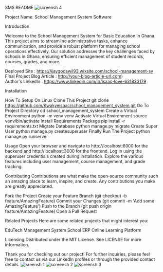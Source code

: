 SMS README ![screensh 4](https://github.com/Kwakyeisaac/School-Management-System/assets/133412935/cd28fb29-986a-499c-88ec-022e102938e3)

Project Name: School Management System Software

Introduction

Welcome to the School Management System for Basic Education in Ghana. This project aims to streamline administrative tasks, enhance communication, and provide a robust platform for managing school operations effectively. Our solution addresses the key challenges faced by schools in Ghana, ensuring efficient management of student records, courses, grades, and more.

Deployed Site : https://ijaygodswil93.wixsite.com/school-management-sy 
Final Project Blog Article : http://your-blog-article-url.com)  
Author's LinkedIn : https://www.linkedin.com/in/isaac-love-631833179

Installation

How To Setup On Linux
Clone This Project git clone https://github.com/Kwakyeisaac/school_management_system.git
Go To Project Directory cd school_management_system
Create a Virtual Environment python -m venv venv
Activate Virtual Environment source venv/bin/activate
Install Requirements Package pip install -r requirements.txt
Migrate Database python manage.py migrate
Create Super User python manage.py createsuperuser
Finally Run The Project python manage.py runserver

Usage
Open your browser and navigate to http://localhost:8000 for the backend and http://localhost:3000 for the frontend.
Log in using the superuser credentials created during installation.
Explore the various features including user management, course management, and grade tracking.

Contributing
Contributions are what make the open-source community such an amazing place to learn, inspire, and create. Any contributions you make are greatly appreciated.

Fork the Project
Create your Feature Branch (git checkout -b feature/AmazingFeature)
Commit your Changes (git commit -m 'Add some AmazingFeature')
Push to the Branch (git push origin feature/AmazingFeature)
Open a Pull Request

Related Projects
Here are some related projects that might interest you:

EduTech Management System
School ERP
Online Learning Platform

Licensing
Distributed under the MIT License. See LICENSE for more information.

Thank you for checking out our project! For further inquiries, please feel free to contact us via our LinkedIn profiles or through the provided contact details.
![sreensh 1](https://github.com/Kwakyeisaac/School-Management-System/assets/133412935/0c0008f3-7f0a-4d46-ab14-00757e29d78b)
![screensh 2](https://github.com/Kwakyeisaac/School-Management-System/assets/133412935/79fa77e9-86fc-450d-a683-89b4a5bf39b2)
![screensh 3](https://github.com/Kwakyeisaac/School-Management-System/assets/133412935/222994f4-f8d0-4027-9a85-29d5c0266b0c)
